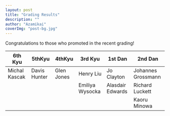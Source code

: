 ```yaml
---
layout: post
title: "Grading Results"
description: ""
author: "Azamikai"
coverImg: "post-bg.jpg"
---
```


Congratulations to those who promoted in the recent grading!

| 6th Kyu       | 5thKyu       | 4thKyu     | 3rd Kyu         | 1st Dan          | 2nd Dan            |
|---------------|--------------|------------|-----------------|------------------|--------------------|
| Michal Kascak | Davis Hunter | Glen Jones | Henry Liu       | Jo Clayton       | Johannes Grossmann |
|               |              |            | Emiliya Wysocka | Alasdair Edwards | Richard Luckett    |
|               |              |            |                 |                  | Kaoru Minowa       |